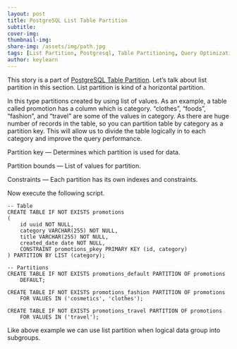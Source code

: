 ```yaml
---
layout: post
title: PostgreSQL List Table Partition
subtitle: 
cover-img:
thumbnail-img: 
share-img: /assets/img/path.jpg
tags: [List Partition, Postgresql, Table Partitioning, Query Optimization, Postgres Partition]
author: keylearn
---
```


This story is a part of [PostgreSQL Table Partition](https://lahirumw.github.io/2025-02-09-postgresql-table-partition/). Let’s talk about list partition in this section. List partition is kind of a horizontal partition.

In this type partitions created by using list of values. As an example, a table called promotion has a column which is category. “clothes”, “foods”, “fashion”, and “travel” are some of the values in category. As there are huge number of records in the table, so you can partition table by category as a partition key. This will allow us to divide the table logically in to each category and improve the query performance.

Partition key — Determines which partition is used for data.

Partition bounds — List of values for partition.

Constraints — Each partition has its own indexes and constraints.

Now execute the following script.

~~~
-- Table
CREATE TABLE IF NOT EXISTS promotions
(
    id uuid NOT NULL,
    category VARCHAR(255) NOT NULL,
    title VARCHAR(255) NOT NULL,
    created_date date NOT NULL,
    CONSTRAINT promotions_pkey PRIMARY KEY (id, category)
) PARTITION BY LIST (category);

-- Partitions
CREATE TABLE IF NOT EXISTS promotions_default PARTITION OF promotions
    DEFAULT;

CREATE TABLE IF NOT EXISTS promotions_fashion PARTITION OF promotions
    FOR VALUES IN ('cosmetics', 'clothes');

CREATE TABLE IF NOT EXISTS promotions_travel PARTITION OF promotions
    FOR VALUES IN ('travel');
~~~

Like above example we can use list partition when logical data group into subgroups.